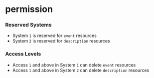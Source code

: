 # permission

### Reserved Systems

* System `1` is reserved for `event` resources
* System `2` is reserved for `description` resources

### Access Levels

* Access `1` and above in System `1` can delete `event` resources
* Access `1` and above in System `2` can delete `description` resources
